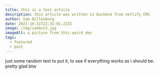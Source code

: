 ```yaml
---
title: this is a test article
description: this article was written in backend from netlify CMS
author: Sam Dillenburg
date: 2021-10-31T22:31:01.223Z
image: /img/samboi3.jpg
imageAlt: a picture from this weird dev
tags:
  - featured
  - post
---
```

just some random text to put it, to see if everything works as i should be. pretty glad btw
